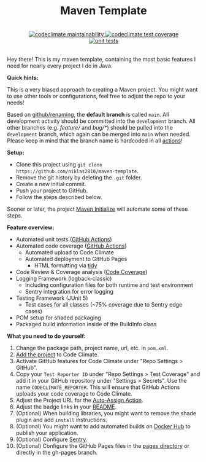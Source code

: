 <div align="center">
    <h1>Maven Template</h1>
    <br>
    <a href="https://codeclimate.com/github/niklas2810/maven-template/maintainability">
        <img alt="codeclimate maintainability" src="https://api.codeclimate.com/v1/badges/32b02cdb535c901f3280/maintainability" />
    </a>
    <a href="https://codeclimate.com/github/niklas2810/maven-template/test_coverage">
        <img alt="codeclimate test coverage" src="https://api.codeclimate.com/v1/badges/32b02cdb535c901f3280/test_coverage" />
    </a>
    <br>
    <a href="https://github.com/niklas2810/maven-template/actions?query=workflow%3A%22Unit+Tests%22">
        <img alt="unit tests" src="https://img.shields.io/github/workflow/status/niklas2810/maven-template/Unit%20Tests?logo=GitHub&style=flat-square"/></a>
    <br>
    <br>   
</div> 

Hey there! This is my maven template, containing the most
basic features I need for nearly every project I do in Java.

**Quick hints:**

This is a very biased approach to creating a Maven project. You might want to use other tools
or configurations, feel free to adjust the repo to your needs!

Based on [github/renaming](https://github.com/github/renaming), the **default branch** is called `main`.
All development activity should be committed into the `development` branch. All other branches
(e.g. _feature/_ and _bug/\*_) should be pulled into the `development` branch, which again can be merged
into `main` when needed. Please keep in mind that the branch name is hardcoded in all [actions](.github/workflows)!

**Setup:**

- Clone this project using `git clone https://github.com/niklas2810/maven-template`.
- Remove the git history by deleting the `.git` folder.
- Create a new initial commit.
- Push your project to GitHub.
- Follow the steps described below.

Sooner or later, the project [Maven Initialize](https://github.com/niklas2810/maven-initialize) will
automate some of these steps.

**Feature overview:**

- Automated unit tests ([GitHub Actions](.github/workflows/testing.yml))
- Automated code coverage ([GitHub Actions](.github/workflows/coverage.yml))
    - Automated upload to Code Climate
    - Automated deployment to GitHub Pages
        - HTML formatting via [tidy](http://www.html-tidy.org/)
- Code Review & Coverage analysis ([Code Coverage](https://codeclimate.com/quality/))
- Logging Framework (logback-classic)
    - Including configuration files for both runtime and test environment
    - Sentry integration for error logging
-  Testing Framework (JUnit 5)
    - Test cases for all classes (~75% coverage due to Sentry edge cases) 
- POM setup for shaded packaging
- Packaged build information inside of the BuildInfo class 

**What you need to do yourself:**

1. Change the package path, project name, url, etc. in `pom.xml`.
2. [Add the project](https://codeclimate.com/github/repos/new) to Code Climate.
3. Activate GitHub features for Code Climate under "Repo Settings > GitHub".
4. Copy your `Test Reporter ID` under "Repo Settings > Test Coverage" and add it in
your GitHub repository under "Settings > Secrets". Use the name `CODECLIMATE_REPORTER`.
This will ensure that GitHub Actions uploads your code coverage to Code Climate.
5. Adjust the Project URL for the [Auto-Assign Action](.github/workflows/assign.yml).
6. Adjust the badge links in your [README](README.md).
7. (Optional) When building libraries, you might want to remove the shade plugin and add `install`
instructions.
8. (Optional) You might want to add automated builds on [Docker Hub](https://hub.docker.com) to 
publish your application.
9. (Optional) Configure [Sentry](https://sentry.io).
10. (Optional) Configure the GitHub Pages files in the [pages directory](pages) or directly in the
gh-pages branch.
